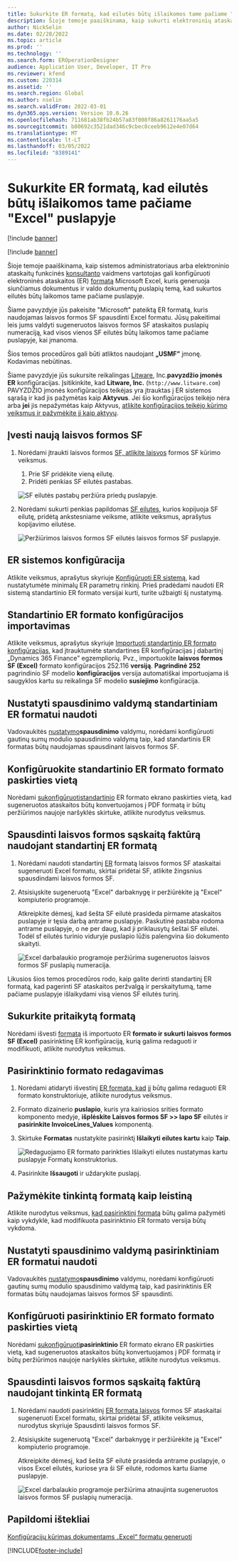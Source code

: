 ```yaml
---
title: Sukurkite ER formatą, kad eilutės būtų išlaikomos tame pačiame "Excel" puslapyje
description: Šioje temoje paaiškinama, kaip sukurti elektroninių ataskaitų (ER) formatą, pagal kurį eilutės bus išlaikomos tame pačiame Microsoft Excel puslapyje.
author: NickSelin
ms.date: 02/28/2022
ms.topic: article
ms.prod: ''
ms.technology: ''
ms.search.form: EROperationDesigner
audience: Application User, Developer, IT Pro
ms.reviewer: kfend
ms.custom: 220314
ms.assetid: ''
ms.search.region: Global
ms.author: nselin
ms.search.validFrom: 2022-03-01
ms.dyn365.ops.version: Version 10.0.26
ms.openlocfilehash: 711681ab38fb24b57a83f008f86a8261176aa5a5
ms.sourcegitcommit: b80692c3521dad346c9cbec8ceeb9612e4e07d64
ms.translationtype: MT
ms.contentlocale: lt-LT
ms.lasthandoff: 03/05/2022
ms.locfileid: "8389141"
---
```

# <a name="design-an-er-format-to-keep-rows-together-on-the-same-excel-page"></a>Sukurkite ER formatą, kad eilutės būtų išlaikomos tame pačiame "Excel" puslapyje

[!include [banner](../includes/banner.md)]

[!include [banner](../includes/preview-banner.md)]

Šioje temoje paaiškinama, kaip sistemos administratoriaus arba elektroninio ataskaitų funkcinės [konsultanto](general-electronic-reporting.md) vaidmens vartotojas gali konfigūruoti elektroninės ataskaitos (ER) [formatą](er-overview-components.md#format-component) Microsoft Excel, kuris generuoja siunčiamus dokumentus ir valdo dokumentų puslapių temą, kad sukurtos eilutės būtų laikomos tame pačiame puslapyje.

Šiame pavyzdyje jūs pakeisite "Microsoft" pateiktą ER formatą, kuris naudojamas laisvos formos SF spausdinti Excel formatu. Jūsų pakeitimai leis jums valdyti sugeneruotos laisvos formos SF ataskaitos puslapių numeraciją, kad visos vienos SF eilutės būtų laikomos tame pačiame puslapyje, kai įmanoma.

Šios temos procedūros gali būti atliktos naudojant **„USMF”** įmonę. Kodavimas nebūtinas.

Šiame pavyzdyje jūs sukursite reikalingas [Litware](general-electronic-reporting.md#Configuration), Inc.**pavyzdžio įmonės ER** konfigūracijas. Įsitikinkite, kad **Litware, Inc.** (`http://www.litware.com`) PAVYZDŽIO įmonės konfigūracijos teikėjas yra įtrauktas į ER sistemos sąrašą ir kad jis pažymėtas kaip **Aktyvus**. Jei šio konfigūracijos teikėjo nėra arba **jei** jis nepažymėtas kaip Aktyvus, [atlikite konfigūracijos teikėjo kūrimo veiksmus ir pažymėkite jį kaip aktyvų](tasks/er-configuration-provider-mark-it-active-2016-11.md).

## <a name="enter-a-new-free-text-invoice"></a>Įvesti naują laisvos formos SF

1. Norėdami įtraukti laisvos formos [SF, atlikite laisvos](../../../finance/accounts-receivable/create-free-text-invoice-new.md#create-a-free-text-invoice-1) formos SF kūrimo veiksmus.

    1. Prie SF pridėkite vieną eilutę.
    2. Pridėti penkias SF eilutės pastabas.

    ![SF eilutės pastabų peržiūra priedų puslapyje.](./media/er-keep-excel-rows-together-notes.png)

2. Norėdami sukurti penkias papildomas [SF eilutes,](../../../finance/accounts-receivable/create-free-text-invoice-new.md#copy-lines) kurios kopijuoja SF eilutę, pridėtą ankstesniame veiksme, atlikite veiksmus, aprašytus kopijavimo eilutėse.

    ![Peržiūrimos laisvos formos SF eilutės laisvos formos SF puslapyje.](./media/er-keep-excel-rows-together-invoice.png)

## <a name="configure-the-er-framework"></a>ER sistemos konfigūracija

Atlikite veiksmus, aprašytus skyriuje [Konfigūruoti ER sistemą](er-quick-start2-customize-report.md#ConfigureFramework), kad nustatytumėte minimalų ER parametrų rinkinį. Prieš pradėdami naudoti ER sistemą standartinio ER formato versijai kurti, turite užbaigti šį nustatymą.

## <a name="import-the-standard-er-format-configuration"></a>Standartinio ER formato konfigūracijos importavimas

Atlikite veiksmus, aprašytus skyriuje [Importuoti standartinio ER formato konfigūracijas](er-quick-start2-customize-report.md#ImportERSolution1), kad įtrauktumėte standartines ER konfigūracijas į dabartinį „Dynamics 365 Finance” egzempliorių. Pvz., importuokite **laisvos formos SF (Excel)** formato konfigūracijos 252.116 **versiją**. **Pagrindinė 252** pagrindinio SF modelio **konfigūracijos** versija automatiškai importuojama iš saugyklos kartu su reikalinga SF modelio **susiejimo** konfigūracija.

## <a name="set-up-print-management-to-use-the-standard-er-format"></a>Nustatyti spausdinimo valdymą standartiniam ER formatui naudoti

Vadovaukitės [nustatymo](er-embed-images-header-footer-excel-reports.md#ConfigurePrintManagement1)**spausdinimo** valdymu, norėdami konfigūruoti gautinų sumų modulio spausdinimo valdymą taip, kad standartinis ER formatas būtų naudojamas spausdinant laisvos formos SF.

## <a name="configure-a-format-destination-for-the-standard-er-format"></a>Konfigūruokite standartinio ER formato formato paskirties vietą

Norėdami [sukonfigūruoti](er-quick-start1-new-solution.md#ConfigureDestination)[standartinio](er-destination-type-screen.md) ER formato ekrano paskirties vietą, kad sugeneruotos ataskaitos būtų konvertuojamos į PDF formatą ir būtų peržiūrimos naujoje naršyklės skirtuke, atlikite nurodytus veiksmus.

## <a name="print-a-free-text-invoice-by-using-the-standard-er-format"></a>Spausdinti laisvos formos sąskaitą faktūrą naudojant standartinį ER formatą

1. Norėdami naudoti standartinį [ER](er-embed-images-header-footer-excel-reports.md#ProcessInvoice1) formatą laisvos formos SF ataskaitai sugeneruoti Excel formatu, skirtai pridėtai SF, atlikite žingsnius spausdindami laisvos formos SF.
2. Atsisiųskite sugeneruotą "Excel" darbaknygę ir peržiūrėkite ją "Excel" kompiuterio programoje.

    Atkreipkite dėmesį, kad šešta SF eilutė prasideda pirmame ataskaitos puslapyje ir tęsia darbą antrame puslapyje. Paskutinė pastaba rodoma antrame puslapyje, o ne per daug, kad ji priklausytų šeštai SF eilutei. Todėl sf eilutės turinio viduryje puslapio lūžis palengvina šio dokumento skaityti.

    ![Excel darbalaukio programoje peržiūrima sugeneruotos laisvos formos SF puslapių numeracija.](./media/er-keep-excel-rows-together-invoice1.gif)

Likusios šios temos procedūros rodo, kaip galite derinti standartinį ER formatą, kad pagerinti SF ataskaitos peržvalgą ir perskaitytumą, tame pačiame puslapyje išlaikydami visą vienos SF eilutės turinį.

## <a name="create-a-custom-format"></a>Sukurkite pritaikytą formatą

Norėdami išvesti [formatą](er-embed-images-header-footer-excel-reports.md#DeriveProvidedFormat) iš importuoto ER **formato ir sukurti laisvos formos SF (Excel)** pasirinktinę ER konfigūraciją, kurią galima redaguoti ir modifikuoti, atlikite nurodytus veiksmus.

## <a name="edit-the-custom-format"></a>Pasirinktinio formato redagavimas

1. Norėdami atidaryti išvestinį [ER formatą, kad](er-embed-images-header-footer-excel-reports.md#ConfigureDerivedFormat) jį būtų galima redaguoti ER formato konstruktoriuje, atlikite nurodytus veiksmus.
2. Formato dizainerio **puslapio**, kuris yra kairiosios srities formato komponento medyje, **išplėskite Laisvos formos SF \>\> lapo SF** eilutės ir **pasirinkite InvoiceLines_Values** komponentą.
3. Skirtuke **Formatas** nustatykite pasirinktį **Išlaikyti eilutes kartu** kaip **Taip**.

    ![Redaguojamo ER formato parinkties Išlaikyti eilutes nustatymas kartu puslapyje Formatų konstruktorius.](./media/er-keep-excel-rows-together-format.png)

4. Pasirinkite **Išsaugoti** ir uždarykite puslapį.

## <a name="mark-the-custom-format-as-runnable"></a>Pažymėkite tinkintą formatą kaip leistiną

Atlikite nurodytus veiksmus, [kad pasirinktinį formatą](er-embed-images-header-footer-excel-reports.md#MarkFormatRunnable) būtų galima pažymėti kaip vykdyklė, kad modifikuota pasirinktinio ER formato versija būtų vykdoma.

## <a name="set-up-print-management-to-use-the-custom-er-format"></a>Nustatyti spausdinimo valdymą pasirinktiniam ER formatui naudoti

Vadovaukitės [nustatymo](er-embed-images-header-footer-excel-reports.md#ConfigurePrintManagement2)**spausdinimo** valdymu, norėdami konfigūruoti gautinų sumų modulio spausdinimo valdymą taip, kad pasirinktinis ER formatas būtų naudojamas laisvos formos SF spausdinti.

## <a name="configure-a-format-destination-for-the-custom-er-format"></a>Konfigūruoti pasirinktinio ER formato formato paskirties vietą

Norėdami [sukonfigūruoti](er-quick-start1-new-solution.md#ConfigureDestination)**pasirinktinio** ER formato ekrano ER paskirties vietą, kad sugeneruotos ataskaitos būtų konvertuojamos į PDF formatą ir būtų peržiūrimos naujoje naršyklės skirtuke, atlikite nurodytus veiksmus.

## <a name="print-a-free-text-invoice-by-using-the-custom-er-format"></a>Spausdinti laisvos formos sąskaitą faktūrą naudojant tinkintą ER formatą

1. Norėdami naudoti pasirinktinį [ER formatą laisvos](er-embed-images-header-footer-excel-reports.md#ProcessInvoice2) formos SF ataskaitai sugeneruoti Excel formatu, skirtai pridėtai SF, atlikite veiksmus, nurodytus skyriuje Spausdinti laisvos formos SF.
2. Atsisiųskite sugeneruotą "Excel" darbaknygę ir peržiūrėkite ją "Excel" kompiuterio programoje.

    Atkreipkite dėmesį, kad šešta SF eilutė prasideda antrame puslapyje, o visos Excel eilutės, kuriose yra ši SF eilutė, rodomos kartu šiame puslapyje.

    ![Excel darbalaukio programoje peržiūrima atnaujinta sugeneruotos laisvos formos SF puslapių numeracija.](./media/er-keep-excel-rows-together-invoice2.gif)

## <a name="additional-resources"></a>Papildomi ištekliai

[Konfigūracijų kūrimas dokumentams „Excel“ formatu generuoti](er-fillable-excel.md)

[!INCLUDE[footer-include](../../../includes/footer-banner.md)]
